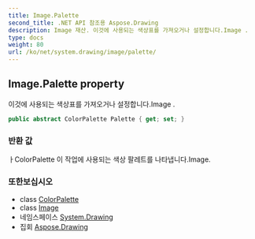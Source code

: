 ```yaml
---
title: Image.Palette
second_title: .NET API 참조용 Aspose.Drawing
description: Image 재산. 이것에 사용되는 색상표를 가져오거나 설정합니다.Image .
type: docs
weight: 80
url: /ko/net/system.drawing/image/palette/
---
```

## Image.Palette property

이것에 사용되는 색상표를 가져오거나 설정합니다.Image .

```csharp
public abstract ColorPalette Palette { get; set; }
```

### 반환 값

ㅏColorPalette 이 작업에 사용되는 색상 팔레트를 나타냅니다.Image.

### 또한보십시오

* class [ColorPalette](../../../system.drawing.imaging/colorpalette/)
* class [Image](../)
* 네임스페이스 [System.Drawing](../../image/)
* 집회 [Aspose.Drawing](../../../)


